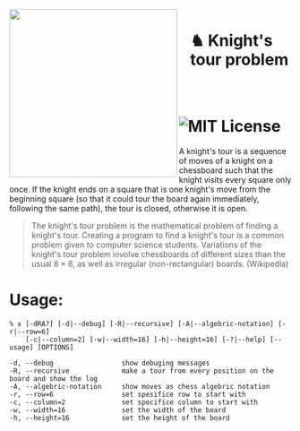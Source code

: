 

<img src="https://upload.wikimedia.org/wikipedia/commons/d/da/Knight%27s_tour_anim_2.gif" align="left" width="300px" height="300px"/>
<img align="left" width="0" height="192px" hspace="10"/>

# ♞ Knight's tour problem ![MIT License](https://img.shields.io/codeship/d6c1ddd0-16a3-0132-5f85-2e35c05e22b1.svg?maxAge=2592000)


 A knight's tour is a sequence of moves of a knight on a chessboard such that the knight visits every square only once. If the knight ends on a square that is one knight's move from the beginning square (so that it could tour the board again immediately, following the same path), the tour is closed, otherwise it is open.
 
 
>  The knight's tour problem is the mathematical problem of finding a knight's tour. Creating a program to find a knight's tour is a common problem given to computer science students. Variations of the knight's tour problem involve chessboards of different sizes than the usual 8 × 8, as well as irregular (non-rectangular) boards. (Wikipedia)

# Usage:
    % x [-dRA?] [-d|--debug] [-R|--recursive] [-A|--algebric-notation] [-r|--row=6]
        [-c|--column=2] [-w|--width=16] [-h|--height=16] [-?|--help] [--usage] [OPTIONS]
    
    -d, --debug                 show debuging messages
    -R, --recursive             make a tour from every position on the board and show the log
    -A, --algebric-notation     show moves as chess algebric notation
    -r, --row=6                 set spesifice row to start with
    -c, --column=2              set specifice column to start with
    -w, --width=16              set the width of the board
    -h, --height=16             set the height of the board

  


